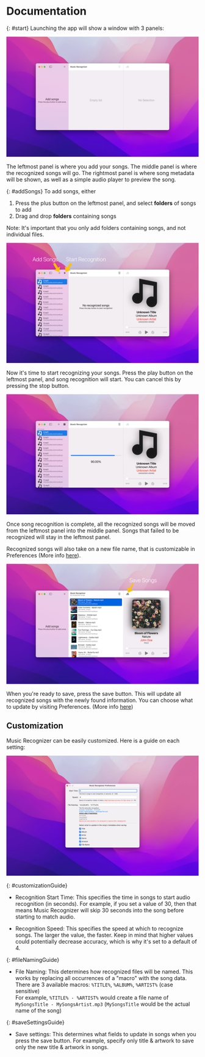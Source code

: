 # Documentation
{: #start}
Launching the app will show a window with 3 panels:

![](images/InitialWindow.webp)

The leftmost panel is where you add your songs. The middle panel is where the recognized songs will go. The rightmost panel is where song metadata will be shown, as well as a simple audio player to preview the song.

{: #addSongs}
To add songs, either
1. Press the plus button on the leftmost panel, and select **folders** of songs to add
2. Drag and drop **folders** containing songs

Note: It's important that you only add folders containing songs, and not individual files.

![](images/AddedSongsWithDocumentation.webp)

Now it's time to start recognizing your songs. Press the play button on the leftmost panel, and song recognition will start. You can cancel this by pressing the stop button.

![](images/Recognizing.webp)

Once song recognition is complete, all the recognized songs will be moved from the leftmost panel into the middle panel. Songs that failed to be recognized will stay in the leftmost panel.

Recognized songs will also take on a new file name, that is customizable in Preferences (More info [here](#fileNamingGuide)).

![](images/RecognizedWithDocumentation.webp)

When you're ready to save, press the save button. This will update all recognized songs with the newly found information. You can choose what to update by visiting Preferences. (More info [here](#saveSettingsGuide))

## Customization
Music Recognizer can be easily customized. Here is a guide on each setting:

![](images/Preferences.webp)

{: #customizationGuide}
* Recognition Start Time: This specifies the time in songs to start audio recognition (in seconds). For example, if you set a value of 30, then that means Music Recognizer will skip 30 seconds into the song before starting to match audio.

* Recognition Speed: This specifies the speed at which to recognize songs. The larger the value, the faster. Keep in mind that higher values could potentially decrease accuracy, which is why it's set to a default of 4.

{: #fileNamingGuide}
* File Naming: This determines how recognized files will be named. This works by replacing all occurrences of a "macro" with the song data.\
There are 3 available macros: `%TITLE%`, `%ALBUM%`, `%ARTIST%` (case sensitive)\
For example, `%TITLE% - %ARTIST%` would create a file name of `MySongsTitle - MySongsArtist.mp3` (`MySongsTitle` would be the actual name of the song)

{: #saveSettingsGuide}
* Save settings: This determines what fields to update in songs when you press the save button. For example, specify only title & artwork to save only the new title & artwork in songs.
